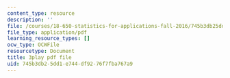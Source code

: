 ```yaml
---
content_type: resource
description: ''
file: /courses/18-650-statistics-for-applications-fall-2016/745b3db25dd1e744df9276f7fba767a9_bFZ-0FH5hfs.pdf
file_type: application/pdf
learning_resource_types: []
ocw_type: OCWFile
resourcetype: Document
title: 3play pdf file
uid: 745b3db2-5dd1-e744-df92-76f7fba767a9
---
```

